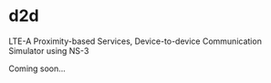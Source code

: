 # d2d
LTE-A Proximity-based Services, Device-to-device Communication Simulator using NS-3

Coming soon...

